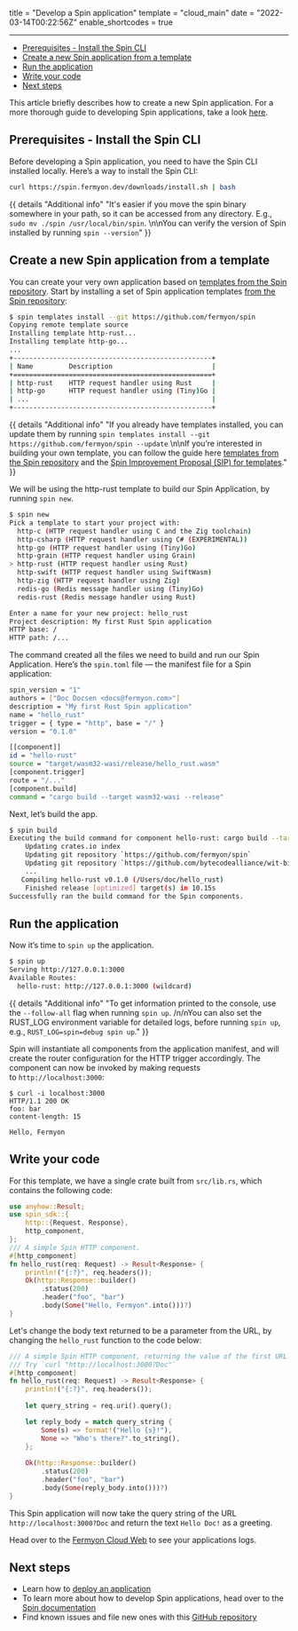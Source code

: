 title = "Develop a Spin application"
template = "cloud_main"
date = "2022-03-14T00:22:56Z"
enable_shortcodes = true

---

* [Prerequisites - Install the Spin CLI](#prerequisites---instal-the-spin-cli)
* [Create a new Spin application from a template](#create-a-new-spin-application-from-a-template)
* [Run the application](#run-the-application)
* [Write your code](#write-your-code)
* [Next steps](#next-steps)

This article briefly describes how to create a new Spin application. For a more thorough guide to developing Spin applications, take a look [here](/spin/developing).

## Prerequisites - Install the Spin CLI

Before developing a Spin application, you need to have the Spin CLI installed locally. Here’s a way to install the Spin CLI:

```bash
curl https://spin.fermyon.dev/downloads/install.sh | bash
```

{{ details "Additional info" "It's easier if you move the spin binary somewhere in your path, so it can be accessed from any directory. E.g., `sudo mv ./spin /usr/local/bin/spin`. \n\nYou can verify the version of Spin installed by running `spin --version`" }}

## Create a new Spin application from a template

You can create your very own application based on [templates from the Spin repository](https://github.com/fermyon/spin/tree/main/templates). Start by installing a set of Spin application templates [from the Spin repository](https://github.com/fermyon/spin/tree/main/templates):

```bash
$ spin templates install --git https://github.com/fermyon/spin
Copying remote template source
Installing template http-rust...
Installing template http-go...
...
+--------------------------------------------------+
| Name         Description                         |
+==================================================+
| http-rust    HTTP request handler using Rust     |
| http-go      HTTP request handler using (Tiny)Go |
| ...                                              |
+--------------------------------------------------+
```

{{ details "Additional info" "If you already have templates installed, you can update them by running `spin templates install --git https://github.com/fermyon/spin --update` \n\nIf you’re interested in building your own template, you can follow the guide here [templates from the Spin repository](https://github.com/fermyon/spin/tree/main/templates) and the [Spin Improvement Proposal (SIP) for templates](https://github.com/fermyon/spin/pull/273)." }}

We will be using the http-rust template to build our Spin Application, by running `spin new`.

```bash
$ spin new
Pick a template to start your project with:
  http-c (HTTP request handler using C and the Zig toolchain)
  http-csharp (HTTP request handler using C# (EXPERIMENTAL))
  http-go (HTTP request handler using (Tiny)Go)
  http-grain (HTTP request handler using Grain)
> http-rust (HTTP request handler using Rust)
  http-swift (HTTP request handler using SwiftWasm)
  http-zig (HTTP request handler using Zig)
  redis-go (Redis message handler using (Tiny)Go)
  redis-rust (Redis message handler using Rust)

Enter a name for your new project: hello_rust
Project description: My first Rust Spin application
HTTP base: /
HTTP path: /...
```

The command created all the files we need to build and run our Spin Application. Here’s the `spin.toml` file — the manifest file for a Spin application:

```bash
spin_version = "1"
authors = ["Doc Docsen <docs@fermyon.com>"]
description = "My first Rust Spin application"
name = "hello_rust"
trigger = { type = "http", base = "/" }
version = "0.1.0"

[[component]]
id = "hello-rust"
source = "target/wasm32-wasi/release/hello_rust.wasm"
[component.trigger]
route = "/..."
[component.build]
command = "cargo build --target wasm32-wasi --release"
```

Next, let’s build the app.

```bash
$ spin build
Executing the build command for component hello-rust: cargo build --target wasm32-wasi --release
    Updating crates.io index
    Updating git repository `https://github.com/fermyon/spin`
    Updating git repository `https://github.com/bytecodealliance/wit-bindgen`
    ...
   Compiling hello-rust v0.1.0 (/Users/doc/hello_rust)
    Finished release [optimized] target(s) in 10.15s
Successfully ran the build command for the Spin components.
```

## Run the application

Now it’s time to `spin up` the application.

```bash
$ spin up
Serving http://127.0.0.1:3000
Available Routes:
  hello-rust: http://127.0.0.1:3000 (wildcard)
```

{{ details "Additional info" "To get information printed to the console, use the `--follow-all` flag when running `spin up`. /n/nYou can also set the RUST_LOG environment variable for detailed logs, before running `spin up`, e.g., `RUST_LOG=spin=debug spin up`." }}

Spin will instantiate all components from the application manifest, and will create the router configuration for the HTTP trigger accordingly. The component can now be invoked by making requests to `http://localhost:3000`:

```
$ curl -i localhost:3000
HTTP/1.1 200 OK
foo: bar
content-length: 15

Hello, Fermyon
```

## Write your code

For this template, we have a single crate built from `src/lib.rs`, which contains the following code:

```rust
use anyhow::Result;
use spin_sdk::{
    http::{Request, Response},
    http_component,
};
/// A simple Spin HTTP component.
#[http_component]
fn hello_rust(req: Request) -> Result<Response> {
    println!("{:?}", req.headers());
    Ok(http::Response::builder()
        .status(200)
        .header("foo", "bar")
        .body(Some("Hello, Fermyon".into()))?)
}
```

Let's change the body text returned to be a parameter from the URL, by changing the `hello_rust` function to the code below:

```rust
/// A simple Spin HTTP component, returning the value of the first URL parameter as a greeting.
/// Try `curl "http://localhost:3000?Doc"`
#[http_component]
fn hello_rust(req: Request) -> Result<Response> {
    println!("{:?}", req.headers());
    
    let query_string = req.uri().query();

    let reply_body = match query_string {
        Some(s) => format!("Hello {s}!"),
        None => "Who's there?".to_string(),
    };
    
    Ok(http::Response::builder()
        .status(200)
        .header("foo", "bar")
        .body(Some(reply_body.into()))?)
}
```

This Spin application will now take the query string of the URL `http://localhost:3000?Doc` and return the text `Hello Doc!` as a greeting.

Head over to the [Fermyon Cloud Web](https://cloud.fermyon.com) to see your applications logs.

## Next steps

- Learn how to [deploy an application](deploy)
- To learn more about how to develop Spin applications, head over to the [Spin documentation](/spin)
- Find known issues and file new ones with this [GitHub repository](https://github.com/fermyon/feedback)
